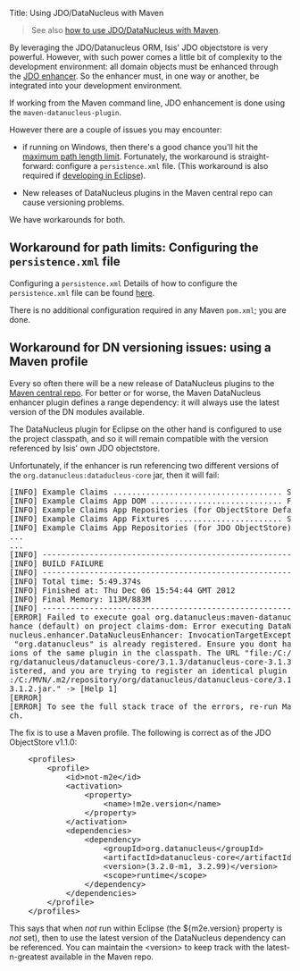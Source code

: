 Title: Using JDO/DataNucleus with Maven

> See also [how to use JDO/DataNucleus with Maven](./datanucleus-and-eclipse.html).  

By leveraging the JDO/Datanucleus ORM, Isis' JDO objectstore is very powerful. However, with such power comes a little bit of complexity to the development environment: all domain objects must be enhanced through the [JDO enhancer](http://db.apache.org/jdo/enhancement.html).  So the enhancer must, in one way or another, be integrated into your development environment.

If working from the Maven command line, JDO enhancement is done using the `maven-datanucleus-plugin`.

However there are a couple of issues you may encounter:

* if running on Windows, then there's a good chance you'll hit the [maximum path length limit](http://msdn.microsoft.com/en-us/library/aa365247%28VS.85%29.aspx#maxpath). Fortunately, the workaround is straight-forward: configure a `persistence.xml` file.  (This workaround is also required if [developing in Eclipse](./datanucleus-and-eclipse.html)).

* New releases of DataNucleus plugins in the Maven central repo can cause versioning problems.

We have workarounds for both.

## Workaround for path limits: Configuring the `persistence.xml` file

Configuring a `persistence.xml` 
Details of how to configure the `persistence.xml` file can be found [here](./persistence_xml.html).

There is no additional configuration required in any Maven `pom.xml`; you are done.

## Workaround for DN versioning issues: using a Maven profile

Every so often there will be a new release of DataNucleus plugins to the [Maven central repo](http://search.maven.org).  For better or for worse, the Maven DataNucleus enhancer plugin defines a range dependency: it will always use the latest version of the DN modules available.

The DataNucleus plugin for Eclipse on the other hand is configured to use the project classpath, and so it will remain compatible with the version referenced by Isis' own JDO objectstore.

Unfortunately, if the enhancer is run referencing two different versions of the `org.datanucleus:dataducleus-core` jar, then it will fail:

<pre>
[INFO] Example Claims .................................... SUCCESS [0.017s]
[INFO] Example Claims App DOM ............................ FAILURE [1.532s]
[INFO] Example Claims App Repositories (for ObjectStore Default)  SKIPPED
[INFO] Example Claims App Fixtures ....................... SKIPPED
[INFO] Example Claims App Repositories (for JDO ObjectStore)  SKIPPED
...
...
[INFO] ------------------------------------------------------------------------
[INFO] BUILD FAILURE
[INFO] ------------------------------------------------------------------------
[INFO] Total time: 5:49.374s
[INFO] Finished at: Thu Dec 06 15:54:44 GMT 2012
[INFO] Final Memory: 113M/883M
[INFO] ------------------------------------------------------------------------
[ERROR] Failed to execute goal org.datanucleus:maven-datanucleus-plugin:3.1.1:en
hance (default) on project claims-dom: Error executing DataNucleus tool org.data
nucleus.enhancer.DataNucleusEnhancer: InvocationTargetException: Plugin (Bundle)
 "org.datanucleus" is already registered. Ensure you dont have multiple JAR vers
ions of the same plugin in the classpath. The URL "file:/C:/MVN/.m2/repository/o
rg/datanucleus/datanucleus-core/3.1.3/datanucleus-core-3.1.3.jar" is already reg
istered, and you are trying to register an identical plugin located at URL "file
:/C:/MVN/.m2/repository/org/datanucleus/datanucleus-core/3.1.2/datanucleus-core-
3.1.2.jar." -&gt; [Help 1]
[ERROR]
[ERROR] To see the full stack trace of the errors, re-run Maven with the -e swit
ch.
</pre>

The fix is to use a Maven profile.  The following is correct as of the JDO ObjectStore v1.1.0:

<pre>
    &lt;profiles&gt;
        &lt;profile&gt;
            &lt;id&gt;not-m2e&lt;/id&gt;
            &lt;activation&gt;
                &lt;property&gt;
                    &lt;name&gt;!m2e.version&lt;/name&gt;
                &lt;/property&gt;
            &lt;/activation&gt;
            &lt;dependencies&gt;
                &lt;dependency&gt;
                    &lt;groupId&gt;org.datanucleus&lt;/groupId&gt;
                    &lt;artifactId&gt;datanucleus-core&lt;/artifactId&gt;
                    &lt;version&gt;(3.2.0-m1, 3.2.99)&lt;/version&gt;
                    &lt;scope&gt;runtime&lt;/scope&gt;
                &lt;/dependency&gt;
            &lt;/dependencies&gt;
        &lt;/profile&gt;
    &lt;/profiles&gt;
</pre>

This says that when *not* run within Eclipse (the ${m2e.version} property is *not* set), then to use the latest version of the DataNucleus dependency can be referenced.  You can maintain the &lt;version&gt; to keep track with the latest-n-greatest available in the Maven repo.

